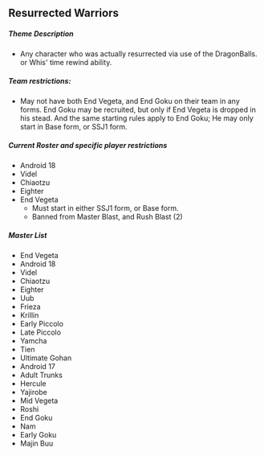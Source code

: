 ## Resurrected Warriors

##### Theme Description
- Any character who was actually resurrected via use of the DragonBalls. or Whis' time rewind ability.

##### Team restrictions:
  - May not have both End Vegeta, and End Goku on their team in any forms. End Goku may be recruited, but only if End Vegeta is dropped in his stead. And the same starting rules apply to End Goku; He may only start in Base form, or SSJ1 form.

##### Current Roster and specific player restrictions

- Android 18
- Videl
- Chiaotzu
- Eighter
- End Vegeta
  - Must start in either SSJ1 form, or Base form.
  - Banned from Master Blast, and Rush Blast (2)

##### Master List
- End Vegeta
- Android 18
- Videl
- Chiaotzu
- Eighter
- Uub
- Frieza
- Krillin
- Early Piccolo
- Late Piccolo
- Yamcha
- Tien
- Ultimate Gohan
- Android 17
- Adult Trunks
- Hercule
- Yajirobe
- Mid Vegeta
- Roshi
- End Goku
- Nam
- Early Goku
- Majin Buu